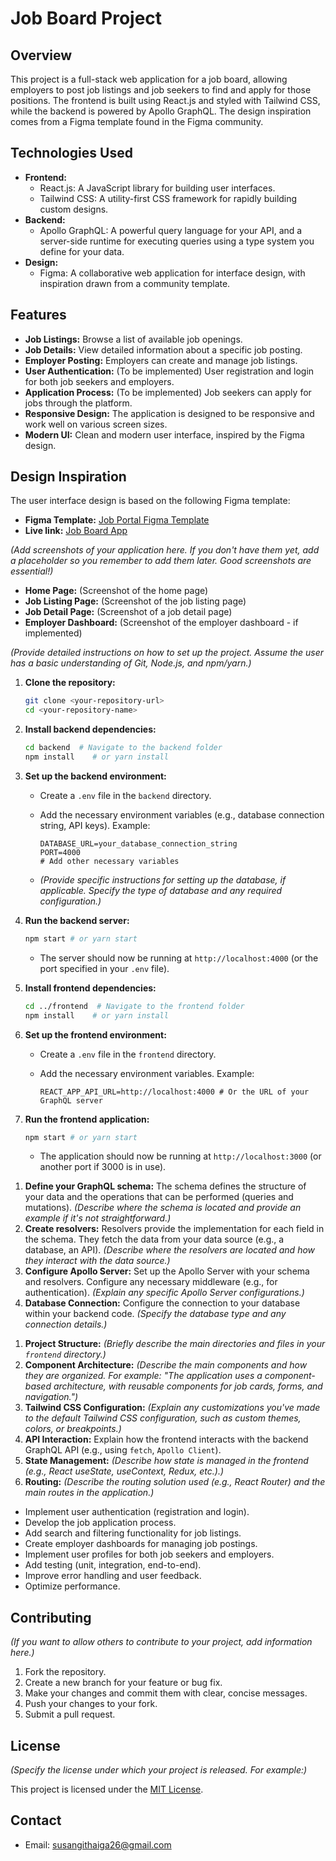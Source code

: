# Job Board Project

## Overview

This project is a full-stack web application for a job board, allowing employers to post job listings and job seekers to find and apply for those positions. The frontend is built using React.js and styled with Tailwind CSS, while the backend is powered by Apollo GraphQL. The design inspiration comes from a Figma template found in the Figma community.

## Technologies Used

* **Frontend:**
    * React.js: A JavaScript library for building user interfaces.
    * Tailwind CSS: A utility-first CSS framework for rapidly building custom designs.
* **Backend:**
    * Apollo GraphQL: A powerful query language for your API, and a server-side runtime for executing queries using a type system you define for your data.
* **Design:**
    * Figma: A collaborative web application for interface design, with inspiration drawn from a community template.

## Features

* **Job Listings:** Browse a list of available job openings.
* **Job Details:** View detailed information about a specific job posting.
* **Employer Posting:** Employers can create and manage job listings.
* **User Authentication:** (To be implemented) User registration and login for both job seekers and employers.
* **Application Process:** (To be implemented) Job seekers can apply for jobs through the platform.
* **Responsive Design:** The application is designed to be responsive and work well on various screen sizes.
* **Modern UI:** Clean and modern user interface, inspired by the Figma design.

## Design Inspiration

The user interface design is based on the following Figma template:

* **Figma Template:** [Job Portal Figma Template](https://www.figma.com/design/6E8Ssvrc4AS26pKxU4eGgH/Job-Portal-Figma-Template--Community-?node-id=0-1&p=f&t=jLJ5ky0DDNXx91Fa-0)
* **Live link:** [Job Board App](https://job-board-sn.netlify.app/)

<!-- ## Screenshots -->

*(Add screenshots of your application here.  If you don't have them yet, add a placeholder so you remember to add them later.  Good screenshots are essential!)*

* **Home Page:** (Screenshot of the home page)
* **Job Listing Page:** (Screenshot of the job listing page)
* **Job Detail Page:** (Screenshot of a job detail page)
* **Employer Dashboard:** (Screenshot of the employer dashboard - if implemented)

<!-- ## Installation and Setup -->

*(Provide detailed instructions on how to set up the project.  Assume the user has a basic understanding of Git, Node.js, and npm/yarn.)*

1.  **Clone the repository:**

    ```bash
    git clone <your-repository-url>
    cd <your-repository-name>
    ```

2.  **Install backend dependencies:**

    ```bash
    cd backend  # Navigate to the backend folder
    npm install    # or yarn install
    ```

3.  **Set up the backend environment:**

    * Create a `.env` file in the `backend` directory.
    * Add the necessary environment variables (e.g., database connection string, API keys).  Example:

        ```
        DATABASE_URL=your_database_connection_string
        PORT=4000
        # Add other necessary variables
        ```
    * *(Provide specific instructions for setting up the database, if applicable.  Specify the type of database and any required configuration.)*

4.  **Run the backend server:**

    ```bash
    npm start # or yarn start
    ```

    * The server should now be running at `http://localhost:4000` (or the port specified in your `.env` file).

5.  **Install frontend dependencies:**

    ```bash
    cd ../frontend  # Navigate to the frontend folder
    npm install    # or yarn install
    ```

6.  **Set up the frontend environment:**

    * Create a `.env` file in the `frontend` directory.
    * Add the necessary environment variables. Example:

        ```
        REACT_APP_API_URL=http://localhost:4000 # Or the URL of your GraphQL server
        ```

7.  **Run the frontend application:**

    ```bash
    npm start # or yarn start
    ```

    * The application should now be running at `http://localhost:3000` (or another port if 3000 is in use).

<!-- ##  Backend Setup (GraphQL with Apollo) -->

1.  **Define your GraphQL schema:** The schema defines the structure of your data and the operations that can be performed (queries and mutations).  *(Describe where the schema is located and provide an example if it's not straightforward.)*
2.  **Create resolvers:** Resolvers provide the implementation for each field in the schema. They fetch the data from your data source (e.g., a database, an API). *(Describe where the resolvers are located and how they interact with the data source.)*
3.  **Configure Apollo Server:** Set up the Apollo Server with your schema and resolvers.  Configure any necessary middleware (e.g., for authentication). *(Explain any specific Apollo Server configurations.)*
4.  **Database Connection:** Configure the connection to your database within your backend code.  *(Specify the database type and any connection details.)*

<!-- ##  Frontend Setup (React with Tailwind CSS) -->

1.  **Project Structure:** *(Briefly describe the main directories and files in your `frontend` directory.)*
2.  **Component Architecture:** *(Describe the main components and how they are organized.  For example: "The application uses a component-based architecture, with reusable components for job cards, forms, and navigation.")*
3.  **Tailwind CSS Configuration:** *(Explain any customizations you've made to the default Tailwind CSS configuration, such as custom themes, colors, or breakpoints.)*
4.  **API Interaction:** Explain how the frontend interacts with the backend GraphQL API (e.g., using `fetch`, `Apollo Client`).
5.  **State Management:** *(Describe how state is managed in the frontend (e.g., React useState, useContext, Redux, etc.).)*
6.  **Routing:** *(Describe the routing solution used (e.g., React Router) and the main routes in the application.)*

<!-- ##  Further Development -->

* Implement user authentication (registration and login).
* Develop the job application process.
* Add search and filtering functionality for job listings.
* Create employer dashboards for managing job postings.
* Implement user profiles for both job seekers and employers.
* Add testing (unit, integration, end-to-end).
* Improve error handling and user feedback.
* Optimize performance.

##  Contributing

*(If you want to allow others to contribute to your project, add information here.)*

1.  Fork the repository.
2.  Create a new branch for your feature or bug fix.
3.  Make your changes and commit them with clear, concise messages.
4.  Push your changes to your fork.
5.  Submit a pull request.

##  License

*(Specify the license under which your project is released.  For example:)*

This project is licensed under the [MIT License](LICENSE).

##  Contact

* Email: susangithaiga26@gmail.com

